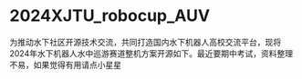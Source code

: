# 2024XJTU_robocup_AUV
为推动水下社区开源技术交流，共同打造国内水下机器人高校交流平台，现将2024年水下机器人水中巡游赛道整机方案开源如下。最近要期中考试，资料整理不易，如果觉得有用请点小星星
